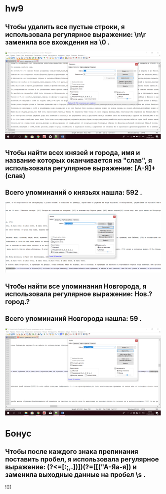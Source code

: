 # hw9
## Чтобы удалить все пустые строки, я использовала регулярное выражение: \n\r заменила все вхождения на \0 .
![](https://raw.githubusercontent.com/leslyrumyantseva/hw9/master/%D1%81%D0%BA%D1%80%D0%B8%D0%BD.png) 
## Чтобы найти всех князей и города, имя и название которых оканчивается на "слав", я использовала регулярное выражение: [А-Я]+(слав) 
## Всего упоминаний о князьях нашла: 592 .
![](https://github.com/leslyrumyantseva/hw9/blob/master/%D1%81%D0%BA%D1%80%D0%B8%D0%BD2.png?raw=true)
## Чтобы найти все упоминания Новгорода, я использовала регулярное выражение: Нов.?город.? 
## Всего упоминаний Новгорода нашла: 59 .
![](https://github.com/leslyrumyantseva/hw9/blob/master/%D1%81%D0%BA%D1%80%D0%B8%D0%BD3.png?raw=true)
# Бонус
## Чтобы после каждого знака препинания поставить пробел, я использовала регулярное выражение: (?<=[:;,.\]\)])(?=[\[\("А-Яа-я]) и заменила выходные данные на пробел \s .
![](
